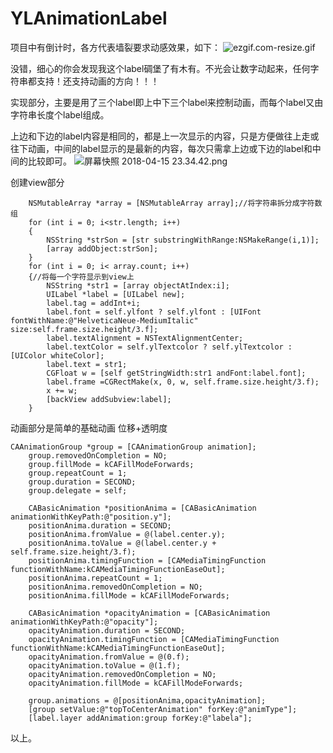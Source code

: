 # YLAnimationLabel
项目中有倒计时，各方代表墙裂要求动感效果，如下：
![ezgif.com-resize.gif](https://upload-images.jianshu.io/upload_images/6206716-3ff68ebe61113cd5.gif?imageMogr2/auto-orient/strip)

没错，细心的你会发现我这个label碉堡了有木有。不光会让数字动起来，任何字符串都支持！还支持动画的方向！！！

实现部分，主要是用了三个label即上中下三个label来控制动画，而每个label又由字符串长度个label组成。

上边和下边的label内容是相同的，都是上一次显示的内容，只是方便做往上走或往下动画，中间的label显示的是最新的内容，每次只需拿上边或下边的label和中间的比较即可。
![屏幕快照 2018-04-15 23.34.42.png](https://upload-images.jianshu.io/upload_images/6206716-8838b7911914ce46.png?imageMogr2/auto-orient/strip%7CimageView2/2/w/1240)

创建view部分
```
    NSMutableArray *array = [NSMutableArray array];//将字符串拆分成字符数组
    for (int i = 0; i<str.length; i++)
    {
        NSString *strSon = [str substringWithRange:NSMakeRange(i,1)];
        [array addObject:strSon];
    }
    for (int i = 0; i< array.count; i++)
    {//将每一个字符显示到view上
        NSString *str1 = [array objectAtIndex:i];
        UILabel *label = [UILabel new];
        label.tag = addInt+i;
        label.font = self.ylfont ? self.ylfont : [UIFont fontWithName:@"HelveticaNeue-MediumItalic" size:self.frame.size.height/3.f];
        label.textAlignment = NSTextAlignmentCenter;
        label.textColor = self.ylTextcolor ? self.ylTextcolor : [UIColor whiteColor];
        label.text = str1;
        CGFloat w = [self getStringWidth:str1 andFont:label.font];
        label.frame =CGRectMake(x, 0, w, self.frame.size.height/3.f);
        x += w;
        [backView addSubview:label];
    }
```
动画部分是简单的基础动画 位移+透明度
```
CAAnimationGroup *group = [CAAnimationGroup animation];
    group.removedOnCompletion = NO;
    group.fillMode = kCAFillModeForwards;
    group.repeatCount = 1;
    group.duration = SECOND;
    group.delegate = self;
    
    CABasicAnimation *positionAnima = [CABasicAnimation animationWithKeyPath:@"position.y"];
    positionAnima.duration = SECOND;
    positionAnima.fromValue = @(label.center.y);
    positionAnima.toValue = @(label.center.y + self.frame.size.height/3.f);
    positionAnima.timingFunction = [CAMediaTimingFunction functionWithName:kCAMediaTimingFunctionEaseOut];
    positionAnima.repeatCount = 1;
    positionAnima.removedOnCompletion = NO;
    positionAnima.fillMode = kCAFillModeForwards;
    
    CABasicAnimation *opacityAnimation = [CABasicAnimation animationWithKeyPath:@"opacity"];
    opacityAnimation.duration = SECOND;
    opacityAnimation.timingFunction = [CAMediaTimingFunction functionWithName:kCAMediaTimingFunctionEaseOut];
    opacityAnimation.fromValue = @(0.f);
    opacityAnimation.toValue = @(1.f);
    opacityAnimation.removedOnCompletion = NO;
    opacityAnimation.fillMode = kCAFillModeForwards;
    
    group.animations = @[positionAnima,opacityAnimation];
    [group setValue:@"topToCenterAnimation" forKey:@"animType"];
    [label.layer addAnimation:group forKey:@"labela"];
```
以上。
